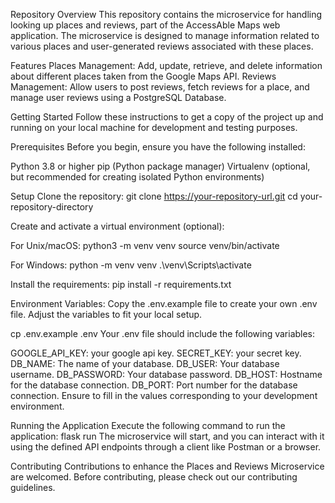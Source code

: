 Repository Overview
This repository contains the microservice for handling looking up places and reviews, part of the AccessAble Maps web application. The microservice is designed to manage information related to various places and user-generated reviews associated with these places.

Features
Places Management: Add, update, retrieve, and delete information about different places taken from the Google Maps API.
Reviews Management: Allow users to post reviews, fetch reviews for a place, and manage user reviews using a PostgreSQL Database.

Getting Started
Follow these instructions to get a copy of the project up and running on your local machine for development and testing purposes.

Prerequisites
Before you begin, ensure you have the following installed:

Python 3.8 or higher
pip (Python package manager)
Virtualenv (optional, but recommended for creating isolated Python environments)


Setup
Clone the repository:
git clone https://your-repository-url.git
cd your-repository-directory


Create and activate a virtual environment (optional):

For Unix/macOS:
python3 -m venv venv
source venv/bin/activate

For Windows:
python -m venv venv
.\venv\Scripts\activate


Install the requirements:
pip install -r requirements.txt

Environment Variables:
Copy the .env.example file to create your own .env file. Adjust the variables to fit your local setup.

cp .env.example .env
Your .env file should include the following variables:

GOOGLE_API_KEY: your google api key.
SECRET_KEY: your secret key.
DB_NAME: The name of your database.
DB_USER: Your database username.
DB_PASSWORD: Your database password.
DB_HOST: Hostname for the database connection.
DB_PORT: Port number for the database connection.
Ensure to fill in the values corresponding to your development environment.

Running the Application
Execute the following command to run the application:
flask run
The microservice will start, and you can interact with it using the defined API endpoints through a client like Postman or a browser.


Contributing
Contributions to enhance the Places and Reviews Microservice are welcomed. Before contributing, please check out our contributing guidelines.